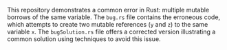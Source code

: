 This repository demonstrates a common error in Rust: multiple mutable borrows of the same variable.  The `bug.rs` file contains the erroneous code, which attempts to create two mutable references (`y` and `z`) to the same variable `x`.  The `bugSolution.rs` file offers a corrected version illustrating a common solution using techniques to avoid this issue.